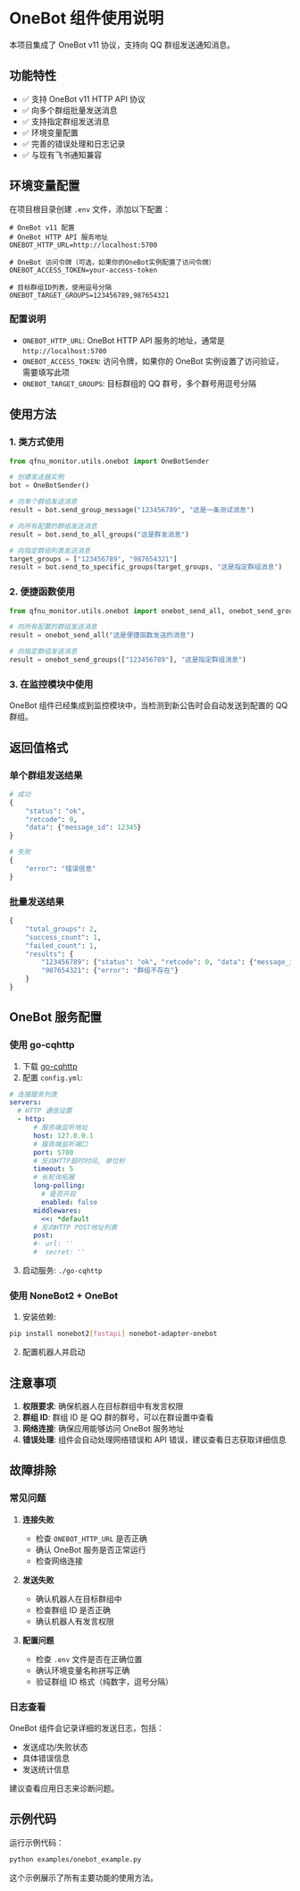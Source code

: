 # OneBot 组件使用说明

本项目集成了 OneBot v11 协议，支持向 QQ 群组发送通知消息。

## 功能特性

- ✅ 支持 OneBot v11 HTTP API 协议
- ✅ 向多个群组批量发送消息
- ✅ 支持指定群组发送消息  
- ✅ 环境变量配置
- ✅ 完善的错误处理和日志记录
- ✅ 与现有飞书通知兼容

## 环境变量配置

在项目根目录创建 `.env` 文件，添加以下配置：

```env
# OneBot v11 配置
# OneBot HTTP API 服务地址
ONEBOT_HTTP_URL=http://localhost:5700

# OneBot 访问令牌（可选，如果你的OneBot实例配置了访问令牌）
ONEBOT_ACCESS_TOKEN=your-access-token

# 目标群组ID列表，使用逗号分隔
ONEBOT_TARGET_GROUPS=123456789,987654321
```

### 配置说明

- `ONEBOT_HTTP_URL`: OneBot HTTP API 服务的地址，通常是 `http://localhost:5700`
- `ONEBOT_ACCESS_TOKEN`: 访问令牌，如果你的 OneBot 实例设置了访问验证，需要填写此项
- `ONEBOT_TARGET_GROUPS`: 目标群组的 QQ 群号，多个群号用逗号分隔

## 使用方法

### 1. 类方式使用

```python
from qfnu_monitor.utils.onebot import OneBotSender

# 创建发送器实例
bot = OneBotSender()

# 向单个群组发送消息
result = bot.send_group_message("123456789", "这是一条测试消息")

# 向所有配置的群组发送消息
result = bot.send_to_all_groups("这是群发消息")

# 向指定群组列表发送消息
target_groups = ["123456789", "987654321"]
result = bot.send_to_specific_groups(target_groups, "这是指定群组消息")
```

### 2. 便捷函数使用

```python
from qfnu_monitor.utils.onebot import onebot_send_all, onebot_send_groups

# 向所有配置的群组发送消息
result = onebot_send_all("这是便捷函数发送的消息")

# 向指定群组发送消息
result = onebot_send_groups(["123456789"], "这是指定群组消息")
```

### 3. 在监控模块中使用

OneBot 组件已经集成到监控模块中，当检测到新公告时会自动发送到配置的 QQ 群组。

## 返回值格式

### 单个群组发送结果

```python
# 成功
{
    "status": "ok",
    "retcode": 0,
    "data": {"message_id": 12345}
}

# 失败
{
    "error": "错误信息"
}
```

### 批量发送结果

```python
{
    "total_groups": 2,
    "success_count": 1,
    "failed_count": 1,
    "results": {
        "123456789": {"status": "ok", "retcode": 0, "data": {"message_id": 12345}},
        "987654321": {"error": "群组不存在"}
    }
}
```

## OneBot 服务配置

### 使用 go-cqhttp

1. 下载 [go-cqhttp](https://github.com/Mrs4s/go-cqhttp)
2. 配置 `config.yml`:

```yaml
# 连接服务列表
servers:
  # HTTP 通信设置
  - http:
      # 服务端监听地址
      host: 127.0.0.1
      # 服务端监听端口
      port: 5700
      # 反向HTTP超时时间, 单位秒
      timeout: 5
      # 长轮询拓展
      long-polling:
        # 是否开启
        enabled: false
      middlewares:
        <<: *default
      # 反向HTTP POST地址列表
      post:
      #- url: ''
      #  secret: ''
```

3. 启动服务: `./go-cqhttp`

### 使用 NoneBot2 + OneBot

1. 安装依赖:
```bash
pip install nonebot2[fastapi] nonebot-adapter-onebot
```

2. 配置机器人并启动

## 注意事项

1. **权限要求**: 确保机器人在目标群组中有发言权限
2. **群组 ID**: 群组 ID 是 QQ 群的群号，可以在群设置中查看
3. **网络连接**: 确保应用能够访问 OneBot 服务地址
4. **错误处理**: 组件会自动处理网络错误和 API 错误，建议查看日志获取详细信息

## 故障排除

### 常见问题

1. **连接失败**
   - 检查 `ONEBOT_HTTP_URL` 是否正确
   - 确认 OneBot 服务是否正常运行
   - 检查网络连接

2. **发送失败**
   - 确认机器人在目标群组中
   - 检查群组 ID 是否正确
   - 确认机器人有发言权限

3. **配置问题**
   - 检查 `.env` 文件是否在正确位置
   - 确认环境变量名称拼写正确
   - 验证群组 ID 格式（纯数字，逗号分隔）

### 日志查看

OneBot 组件会记录详细的发送日志，包括：
- 发送成功/失败状态
- 具体错误信息
- 发送统计信息

建议查看应用日志来诊断问题。

## 示例代码

运行示例代码：

```bash
python examples/onebot_example.py
```

这个示例展示了所有主要功能的使用方法。 
